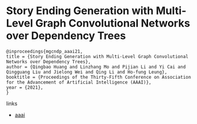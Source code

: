 # Story Ending Generation with Multi-Level Graph Convolutional Networks over Dependency Trees

```
@inproceedings{mgcndp_aaai21,
title = {Story Ending Generation with Multi-Level Graph Convolutional Networks over Dependency Trees},
author = {Qingbao Huang and Linzhang Mo and Pijian Li and Yi Cai and Qingguang Liu and Jielong Wei and Qing Li and Ho-fung Leung},
booktitle = {Proceedings of the Thirty-Fifth Conference on Association for the Advancement of Artificial Intelligence (AAAI)},
year = {2021},
}
```

links
- [aaai](aaai.org/AAAI21Papers/AAAI-7220.HuangQ.pdf)
